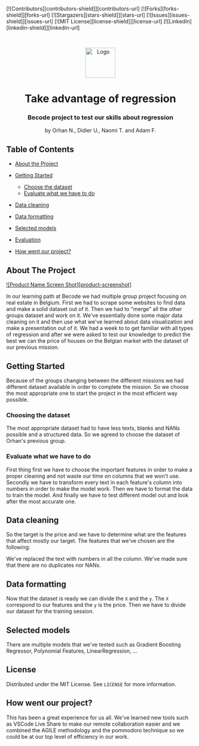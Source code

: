 <!-- PROJECT SHIELDS -->
<!--
*** I'm using markdown "reference style" links for readability.
*** Reference links are enclosed in brackets [ ] instead of parentheses ( ).
*** See the bottom of this document for the declaration of the reference variables
*** for contributors-url, forks-url, etc. This is an optional, concise syntax you may use.
*** https://www.markdownguide.org/basic-syntax/#reference-style-links
-->
[![Contributors][contributors-shield]][contributors-url]
[![Forks][forks-shield]][forks-url]
[![Stargazers][stars-shield]][stars-url]
[![Issues][issues-shield]][issues-url]
[![MIT License][license-shield]][license-url]
[![LinkedIn][linkedin-shield]][linkedin-url]



<!-- PROJECT LOGO -->
<br />
<p align="center">
  <a href="https://github.com/othneildrew/Best-README-Template">
    <img src="images/logo.png" alt="Logo" width="80" height="80">
  </a>

  <h1 align="center">Take advantage of regression</h1>
  <h3 align="center">Becode project to test our skills about regression</h3>

  <p align="center">
    by Orhan N., Didier U., Naomi T. and Adam F.
    <br />
    
  </p>
</p>



<!-- TABLE OF CONTENTS -->
## Table of Contents

* [About the Project](#about-the-project)
  
* [Getting Started](#getting-started)
  * [Choose the dataset](#prerequisites)
  * [Evaluate what we have to do](#installation)
* [Data cleaning](#usage)
* [Data formatting](#roadmap)
* [Selected models](#contributing)
* [Evaluation](#license)
* [How went our project?](#contact)




<!-- ABOUT THE PROJECT -->
## About The Project

[![Product Name Screen Shot][product-screenshot]](https://example.com)

In our learning path at Becode we had multiple group project focusing on real estate in Belgium. First we had to scrape some websites to find data and make a solid dataset out of it. Then we had to "merge" all the other groups dataset and work on it. We've essentially done some major data cleaning on it and then use what we've learned about data visualization and make a presentation out of it. We had a week to to get familiar with all types of regression and after we were asked to test our knowledge to predict the best we can the price of houses on the Belgian market with the dataset of our previous mission.



<!-- GETTING STARTED -->
## Getting Started

Because of the groups changing between the different missions we had different dataset available in order to complete the mission. So we choose the most appropriate one to start the project in the most efficient way possible.

### Choosing the dataset

The most appropriate dataset had to have less texts, blanks and NANs possible and a structured data. So we agreed to choose the dataset of Orhan's previous group.


### Evaluate what we have to do

First thing first we have to choose the important features in order to make a proper cleaning and not waste our time on columns that we won't use.
Secondly we have to transform every text in each feature's column into numbers in order to make the model work.
Then we have to format the data to train the model.
And finally we have to test different model out and look after the most accurate one.




<!-- USAGE EXAMPLES -->
## Data cleaning

So the target is the price and we have to determine what are the features that affect mostly our target.
The features that we've chosen are the following:



We've replaced the text with numbers in all the column. We've made sure that there are no duplicates nor NANs.


<!-- ROADMAP -->
## Data formatting

Now that the dataset is ready we can divide the `X` and the `y`.
The `X` correspond to our features and the `y` is the price.
Then we have to divide our dataset for the training session.


<!-- CONTRIBUTING -->
## Selected models

There are multiple models that we've tested such as Gradient Boosting Regressor, Polynomial Features, LinearRegression, ...



<!-- LICENSE -->
## License

Distributed under the MIT License. See `LICENSE` for more information.



<!-- CONTACT -->
## How went our project?

This has been a great experience for us all. We've learned new tools such as VSCode Live Share to make our remote collaboration easier and we combined the AGILE methodology and the pommodoro technique so we could be at our top level of efficiency in our work.





